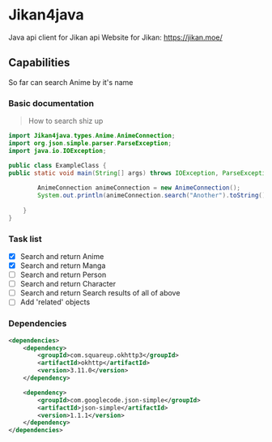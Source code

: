 # Jikan4java
Java api client for Jikan api
Website for Jikan: https://jikan.moe/

## Capabilities
So far can search Anime by it's name

### Basic documentation

>How to search shiz up
```java
import Jikan4java.types.Anime.AnimeConnection;
import org.json.simple.parser.ParseException;
import java.io.IOException;

public class ExampleClass {
public static void main(String[] args) throws IOException, ParseException {
    
        AnimeConnection animeConnection = new AnimeConnection();
        System.out.println(animeConnection.search("Another").toString());
        
    }
}
```

### Task list
- [X] Search and return Anime
- [X] Search and return Manga
- [ ] Search and return Person
- [ ] Search and return Character
- [ ] Search and return Search results of all of above
- [ ] Add 'related' objects

### Dependencies 
```xml
<dependencies>
    <dependency>
        <groupId>com.squareup.okhttp3</groupId>
        <artifactId>okhttp</artifactId>
        <version>3.11.0</version>
    </dependency>

    <dependency>
        <groupId>com.googlecode.json-simple</groupId>
        <artifactId>json-simple</artifactId>
        <version>1.1.1</version>
    </dependency>
</dependencies>
```